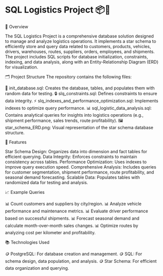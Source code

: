 # SQL Logistics Project 📦🚀

📖 Overview

The SQL Logistics Project is a comprehensive database solution designed to manage and analyze logistics operations. It implements a star schema to efficiently store and query data related to customers, products, vehicles, drivers, warehouses, routes, suppliers, orders, employees, and shipments. The project includes SQL scripts for database initialization, constraints, indexing, and data analysis, along with an Entity-Relationship Diagram (ERD) for visualization.

🗂️ Project Structure
The repository contains the following files:

📄 init_database.sql: Creates the database, tables, and populates them with random data for testing.
🔒 slq_constraints.sql: Defines constraints to ensure data integrity.
⚡ slq_indexes_and_performance_optimization.sql: Implements indexes to optimize query performance.
📊 sql_logistic_data_analysis.sql: Contains analytical queries for insights into logistics operations (e.g., shipment performance, sales trends, route profitability).
🖼️ star_schema_ERD.png: Visual representation of the star schema database structure.


🚀 Features

Star Schema Design: Organizes data into dimension and fact tables for efficient querying.
Data Integrity: Enforces constraints to maintain consistency across tables.
Performance Optimization: Uses indexes to improve query execution speed.
Comprehensive Analysis: Includes queries for customer segmentation, shipment performance, route profitability, and seasonal demand forecasting.
Scalable Data: Populates tables with randomized data for testing and analysis.

📈 Example Queries

 📊 Count customers and suppliers by city/region.
 📊 Analyze vehicle performance and maintenance metrics.
 📊 Evaluate driver performance based on successful shipments.
 📊 Forecast seasonal demand and calculate month-over-month sales changes.
 📊 Optimize routes by analyzing cost per kilometer and profitability.


📚 Technologies Used

🪙 PostgreSQL: For database creation and management.
🪙 SQL: For schema design, data population, and analysis.
🪙 Star Schema: For efficient data organization and querying.

